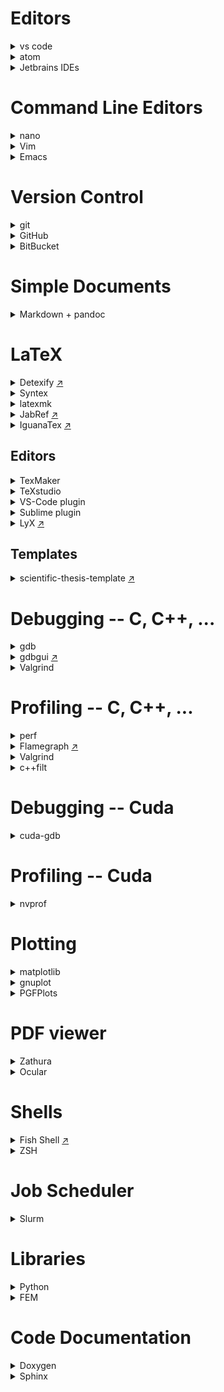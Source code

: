 # Editors

<details><summary>vs code</summary>
</details>

<details><summary>atom</summary>
</details>

<details><summary>Jetbrains IDEs</summary>

paid IDE for Java, Python, C, C++, PHP.

 * There is a free [version for students](https://www.jetbrains.com/student/).

</details>

# Command Line Editors

<details><summary>nano</summary>
The most simple option with self-explaining interface.
</details>

<details><summary>Vim</summary>
More complex editor with many features. You should get a vim cheat sheet in the beginning.
</details>

<details><summary>Emacs</summary>
More complex editor with many features. You should get a emacs cheat sheet in the beginning.
</details>

# Version Control

<details><summary>git</summary>

 * The [Git Book](https://git-scm.com/book/en/v2) is a good place to start.
 * You can use `git gui` to create commits and `gitk` to view the history.

</details>

<details><summary>GitHub</summary>

Host for git repositories.

 * You can create free private repositories with a student account.

</details>

<details><summary>BitBucket</summary>
Free alternative to GitHub with private repositories.
</details>

# Simple Documents

<details><summary>Markdown + pandoc</summary>

Good for writing pdf documents quickly. Not as nice as LaTeX but good enough for exercises.

 * Can compile markdown to pdf, html and many others.
 * Allows inline html and latex formulas, ...

</details>

# LaTeX

<details><summary>Detexify <a href="http://detexify.kirelabs.org/classify.html">↗</a></summary>
Draw the symbol you need and detexify will tell you the corresponding LaTeX command and package.
</details>

<details><summary>Syntex</summary>

Use LaTeX with `--synctex=1` to link the produced pdf to your LaTeX source code. If you have syntex support in your pdf/ps/dvi viewer and your editor, you can ctrl-click on a paragraph to scroll to it and get it highlighted in the other document.

</details>

<details><summary>latexmk</summary>

Automagically performs all steps needed to create the index, BibTeX/Biber, references, ...

 * You can get a continuous preview with the `-pvc` option.

</details>

<details><summary>JabRef <a href="http://www.jabref.org/">↗</a></summary>
Tool to manage your BibTeX references. You can search and tag the references, link them to pdfs and add summaries.
</details>

<details><summary>IguanaTex <a href="http://www.jonathanleroux.org/software/iguanatex/">↗</a></summary>
PowerPoint plugin to use LaTeX formulas in your document.
</details>

## Editors

<details><summary>TexMaker</summary>
</details>

<details><summary>TeXstudio</summary>
</details>

<details><summary>VS-Code plugin</summary>
</details>

<details><summary>Sublime plugin</summary>

 * LaTeXTools
 * LaTeX-cwl

</details>

<details><summary>LyX <a href="https://www.lyx.org/Screenshots">↗</a></summary>

WYSIWYM editor for documents which uses LaTeX internally and also exports to LaTeX code. The document and formulas are shown similarly to the final document. Mathematical formulas can either be written using the LaTeX code or with the various shortcuts (e.g `Alt-M G A` for alpha (read "alt math Greek alpha"), `Alt-M I` for integrals).

 * You can write raw LaTeX via `ctrl-L` for features that are not natively supported by LyX.

</details>

## Templates

<details><summary>scientific-thesis-template <a href="https://github.com/latextemplates/scientific-thesis-template">↗</a></summary>
Unofficial LaTeX template of Computer Science at University of Stuttgart.
See <a href="http://latextemplates.github.io/scientific-thesis-template/">overview and instructions</a></summary>.

</details>


# Debugging -- C, C++, ...

<details><summary>gdb</summary>

 * You can modify the _startup script_ `~/.gdbinit`. There exists various init files to support _colored output_ ([copy this file in your init file](https://github.com/RAttab/dotfiles/blob/master/colors.gdb)) and many other other features.
 * If you want to debug a program wich takes _command line arguments_ you can pass them like `gdb --args program param1 param2`.
 * You can print the first three elements of _arrays_ using `p *ptr@3`. If you have a 3x2 matrix you can also use `p *ptr@3@2` which will give a clearer structure to the output than `p *ptr@6`.

</details>

<details><summary>gdbgui <a href="https://gdbgui.com/screenshots.html">↗</a></summary>
"Browser-based debugger for C, C++, go, rust, and more"
</details>

<details><summary>Valgrind</summary>

Useful to find difficult _memory bugs_ when gdb doesn't catch them or doesn't give any useful information. Examples are _double free_-bugs, bugs which corrupted the allocator meta data (in this case you might get an error the next time you try to allocate any new memory) or reading _uninitialized memory_.

 * You can use the flag `valgrind --track-origins=yes` to make valgrind track and report where you allocated uninitialized memory.
 * Besides memory checks with the default `--tool=memcheck` there also exist many other tools. E.g. `--tool=cachegrind`, which compute _cache misses_ for the instruction cache and memory cache.
 * Warning: valgrind will make your program run really slow.

</details>

# Profiling -- C, C++, ...

<details><summary>perf</summary>
</details>

<details><summary>Flamegraph <a href="http://www.brendangregg.com/flamegraphs.html">↗</a></summary>

Nice way to [visualize](http://www.brendangregg.com/FlameGraphs/cpuflamegraphs.html) the results of `perf`.

 * `perf script | ~/FlameGraph/stackcollapse-perf.pl | ~/FlameGraph/flamegraph.pl > flamegraph.svg` creates an interactive svg image from the perf script.
 * You can also mix it with some `grep`, `sed`, oder `c++filt`.
 * There also exists a [module](https://github.com/evanhempel/python-flamegraph) for python.

</details>

<details><summary>Valgrind</summary>

 * For measuring _cache misses_. See the valgrind section in 'Debugging'

</details>

<details><summary>c++filt</summary>
Demangles C++ names to make them more readable. Nice in combination with profiler output or flamegraphs.
</details>

# Debugging -- Cuda

<details><summary>cuda-gdb</summary>

Gdb with cuda extension. You can also set _breakpoints in kernels_ and switch between threads to inspect the variables.

 * You can also create an init file `~/cuda-gdbinit`. Just use the same file as for `gdb` if you want colored backtraces.
 * To break on API errors like failed kernel launches or other error codes use `set cuda api_failures stop`.
 * To check for _invalid memory addresses_, you can use `set cuda memcheck on` to enable something like `valgrind --tool=memcheck` for cuda. Warning: This makes your program much slower.
 * TODO: problem with breakpoints on gpu connected to display.

</details>

# Profiling -- Cuda

<details><summary>nvprof</summary>

Command line profiler for Cuda programs. You can also generate a file, which can be imported to `nvvp` using `--analysis-metrics -o file`. This helps with profiling a remote program.

 * You can output the profiling in CSV format with a common time unit using `--csv -u us`.
 * Profiling can be limited to specific kernels using `--kernels my_kernel`, which applies to following `--analysis-metrics`, `--events` or `--metrics` options.
 * You can control the GPUs visible to your program by setting the environment variable `CUDA_VISIBLE_DEVICES`. Example: `CUDA_VISIBLE_DEVICES=0,2` masks out GPU 1. Run `nvidia-smi` to get the number of each GPU.

</details>

# Plotting

<details><summary>matplotlib</summary>
Python library for plotting.
</details>

<details><summary>gnuplot</summary>

Language especially for plotting. Can export to many formats including png, svg, latex.

 * You can use the init file `.gnuplot` to run code or set settings startup
 * Can fit arbitrary parameters to compute a function that approximates the data points using `fit`.
 * You can also plot data using the output of shell commands: `plot '< python gen_data.py'` or `plot '< sed -n "s/^# //p" file'` or even with pipes `plot '< cat data/* | sed -n "s#re=\(.*\)#\1#p"'`

</details>

<details><summary>PGFPlots</summary>

Handy LaTeX package to create plots directly in LaTeX. Can plot data in CSV or gnuplot format. Supports diagrams, graphs, box plots, 3d plots and many more.

 * There are also higher level features as loops and random numbers.
 * Becomes slow for many plots. You can avoid the recomputation of the plots by compiling them in another document into an PDF and include it with `\includegraphics`. This is done automatically if you use `\usepgfplotslibrary{external}` and `\tikzexternalize[prefix=TikzPictures/]` in your preamble.
 * You can use gnuplot to plot your data.

</details>

# PDF viewer

<details><summary>Zathura</summary>
</details>

<details><summary>Ocular</summary>
</details>

# Shells

<details><summary>Fish Shell <a href="https://fishshell.com/docs/current/tutorial.html">↗</a></summary>
Shell with useful autocompletion and many other features.
</details>

<details><summary>ZSH</summary>

Shell with useful autocompletion and many other features.

 * To get started, [oh-my-zsh](https://github.com/robbyrussell/oh-my-zsh/) is good to manage your zsh configuration.

</details>

# Job Scheduler

<details><summary>Slurm</summary>

Job manager.

 * `srun --ntasks=42 script.sh` allocates 42 tasks and runs the job in your terminal. The default is one task per node.
 * `srun --ntasks=42 --pty bash` allocates 42 tasks and starts an interactive session. Use `exit` to exit the interactive session.
 * `sbatch --ntasks=1 script.sh` allocates and runs script. script gets _copied_ to an other location and is executed, once there are enough resources available. In contrast to `srun` the script is _only_ run on the first node! You can use `srun` inside the batch script.
 * `squeue` to see the current jobs in the job queue.
 * `scancel` to kill your jobs or revoke them from the queue.
 * `salloc --ntasks=42` allocate recources for yourself, but stay on login node. If you want to use the recources use `srun` afterwards. Useful if one job contains multiple `srun` commands, as you don't have to reallocate recources for each job. Use `exit` to exit the allocation.
 * Use `--job-name="Bob"` to give your job a descriptive name.
 * Use `--time=8:00:00` to set the upper limit for the runtime of your program.
 * If you run a batch script with `srun` or `sbatch` you can also define the command line parameters inside the script using `#SBATCH --ntasks=42`.

```bash
srun -n4 hostname # runs hostname on four nodes
# prints allocated compute nodes

salloc -n4 # allocate four nodes
  hostname
  # print the current login node
  srun hostname # runs hostname on all allocated nodes
  # prints allocated compute nodes
  srun -n2 hostname # runs hostname on two of the allocated nodes
  # prints allocated compute nodes
exit

echo -e '#!/usr/bin/env bash\nhostname' > script.sh
sbatch -n4 script.sh # submits the script
# returns immediately and stores the output of the job into a file
# output file contains only the host name for the first node

echo -e '#!/usr/bin/env bash\nsrun hostname' > script.sh
sbatch -n4 script.sh # submits a script to run hostname on four nodes
# returns immediately and stores the output of the job into a file
# output file contains the host names for all compute nodes

echo -e '#!/usr/bin/env bash\n#SBATCH -n4\n#SBATCH --output myoutfile\nsrun hostname' > script.sh
sbatch script.sh
# prints the host name of all four allocated nodes into `myoutfile`
```

Some more advanced stuff:

 * Slurm sets various environment variables which you can use in your scripts.
 * You can queue multiple versions of one `sbatch` job using [task arrays](https://slurm.schedmd.com/job_array.html) with `--array=0-17`. You can use the environment variable `SLURM_ARRAY_TASK_ID` in your scripts to find out which array task you are executing.

```
# program we want to run with different parameters
echo "sleep 3;echo $1" > smartprogram.sh
# batch script which uses the array id to change the parameters
echo -e '#!/usr/bin/env bash\nsrun bash smartprogram.sh $SLURM_ARRAY_TASK_ID' > script.sh
# run a program multiple times
sbatch -n1 --array=3-5 script.sh
# outputs the numbers 3,4 and 5 in three output files
```

</details>

# Libraries

<details><summary>Python</summary>

 * Numpy for efficient array/vector/matrix operations.
 * [Scipy](https://docs.scipy.org/doc/scipy/reference/index.html) offers many useful algorithms. E.g. linear algebra, FFT and optimization.
 * Sympy for symbolic computations, integrals and derivatives.
 * Matplotlib for plotting.

</details>

<details><summary>FEM</summary>

 * FeniCS: Python
 * deal.II: C++

</details>

# Code Documentation

<details><summary>Doxygen</summary>
</details>

<details><summary>Sphinx</summary>
</details>
